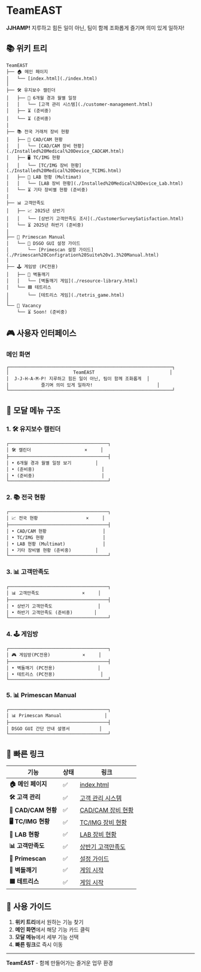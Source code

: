 # TeamEAST

**JJHAMP!** 지루하고 힘든 일이 아닌, 팀이 함께 조화롭게 즐기며 의미 있게 일하자!

## 📚 위키 트리

```
TeamEAST
├── 🏠 메인 페이지
│   └── [index.html](./index.html)
│
├── 🛠️ 유지보수 캘린더
│   ├── 📅 6개월 경과 월별 일정
│   │   └── [고객 관리 시스템](./customer-management.html)
│   ├── ⏳ (준비중)
│   └── ⏳ (준비중)
│
├── 📚 전국 거래처 장비 현황
│   ├── 🦷 CAD/CAM 현황
│   │   └── [CAD/CAM 장비 현황](./Installed%20Medical%20Device_CADCAM.html)
│   ├── 🖥️ TC/IMG 현황
│   │   └── [TC/IMG 장비 현황](./Installed%20Medical%20Device_TCIMG.html)
│   ├── 🧪 LAB 현황 (Multimat)
│   │   └── [LAB 장비 현황](./Installed%20Medical%20Device_Lab.html)
│   └── ⏳ 기타 장비별 현황 (준비중)
│
├── 📊 고객만족도
│   ├── 📈 2025년 상반기
│   │   └── [상반기 고객만족도 조사](./CustomerSurveySatisfaction.html)
│   └── ⏳ 2025년 하반기 (준비중)
│
├── 📖 Primescan Manual
│   └── 🔧 DSGO GUI 설정 가이드
│       └── [Primescan 설정 가이드](./Primescan%20Configration%20Suite%20v1.3%20Manual.html)
│
├── 🕹️ 게임방 (PC전용)
│   ├── 🧱 벽돌깨기
│   │   └── [벽돌깨기 게임](./resource-library.html)
│   └── 🟦 테트리스
│       └── [테트리스 게임](./tetris_game.html)
│
└── 🧱 Vacancy
    └── ⏳ Soon! (준비중)
```

## 🎮 사용자 인터페이스

### 메인 화면
```
┌─────────────────────────────────────────────────────────────┐
│                        TeamEAST                            │
│  J-J-H-A-M-P! 지루하고 힘든 일이 아닌, 팀이 함께 조화롭게  │
│            즐기며 의미 있게 일하자!                        │
└─────────────────────────────────────────────────────────────┘
```

## 🔗 모달 메뉴 구조

### 1. 🛠️ 유지보수 캘린더
```
┌─────────────────────────────────────┐
│ 🛠️ 캘린더                    ×     │
├─────────────────────────────────────┤
│ • 6개월 경과 월별 일정 보기         │
│ • (준비중)                         │
│ • (준비중)                         │
└─────────────────────────────────────┘
```

### 2. 📚 전국 현황
```
┌─────────────────────────────────────┐
│ 📈 전국 현황                  ×     │
├─────────────────────────────────────┤
│ • CAD/CAM 현황                     │
│ • TC/IMG 현황                      │
│ • LAB 현황 (Multimat)              │
│ • 기타 장비별 현황 (준비중)         │
└─────────────────────────────────────┘
```

### 3. 📊 고객만족도
```
┌─────────────────────────────────────┐
│ 📊 고객만족도                ×     │
├─────────────────────────────────────┤
│ • 상반기 고객만족도                 │
│ • 하반기 고객만족도 (준비중)        │
└─────────────────────────────────────┘
```

### 4. 🕹️ 게임방
```
┌─────────────────────────────────────┐
│ 🎮 게임방(PC전용)            ×     │
├─────────────────────────────────────┤
│ • 벽돌깨기 (PC전용)                │
│ • 테트리스 (PC전용)                 │
└─────────────────────────────────────┘
```

### 5. 📊 Primescan Manual
```
┌─────────────────────────────────────┐
│ 📊 Primescan Manual                │
├─────────────────────────────────────┤
│ DSGO GUI 간단 안내 설명서           │
└─────────────────────────────────────┘
```

## 🎯 빠른 링크

| 기능 | 상태 | 링크 |
|------|------|------|
| **🏠 메인 페이지** | ✅ | [index.html](./index.html) |
| **🛠️ 고객 관리** | ✅ | [고객 관리 시스템](./customer-management.html) |
| **🦷 CAD/CAM 현황** | ✅ | [CAD/CAM 장비 현황](./Installed%20Medical%20Device_CADCAM.html) |
| **🖥️ TC/IMG 현황** | ✅ | [TC/IMG 장비 현황](./Installed%20Medical%20Device_TCIMG.html) |
| **🧪 LAB 현황** | ✅ | [LAB 장비 현황](./Installed%20Medical%20Device_Lab.html) |
| **📊 고객만족도** | ✅ | [상반기 고객만족도](./CustomerSurveySatisfaction.html) |
| **📖 Primescan** | ✅ | [설정 가이드](./Primescan%20Configration%20Suite%20v1.3%20Manual.html) |
| **🧱 벽돌깨기** | ✅ | [게임 시작](./resource-library.html) |
| **🟦 테트리스** | ✅ | [게임 시작](./tetris_game.html) |

## 🚀 사용 가이드

1. **위키 트리**에서 원하는 기능 찾기
2. **메인 화면**에서 해당 기능 카드 클릭
3. **모달 메뉴**에서 세부 기능 선택
4. **빠른 링크**로 즉시 이동

---

**TeamEAST** - 함께 만들어가는 즐거운 업무 환경